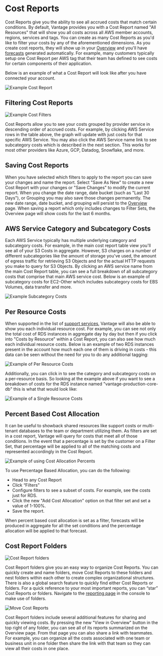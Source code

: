 # Cost Reports

Cost Reports give you the ability to see all accrued costs that match certain conditions. By default, Vantage provides you with a Cost Report named "All Resources" that will show you all costs across all AWS member accounts, regions, services and tags. You can create as many Cost Reports as you'd like to filter your costs by any of the aforementioned dimensions. As you create cost reports, they will show up in your [Overview](/overview/) and you'll have [forecasts](/forecasting/) generated automatically. For example, many customers typically setup one Cost Report per AWS tag that their team has defined to see costs for certain components of their application.

Below is an example of what a Cost Report will look like after you have connected your account.

![Example Cost Report](/img/cost_reports.png)

## Filtering Cost Reports

![Example Cost Filters](/img/cost_filters.png)

Cost Reports allow you to see your costs grouped by provider service in descending order of accrued costs. For example, by clicking AWS Service rows in the table above, the graph will update with just costs for that specific AWS Service. You may also click the AWS Service name link to see subcategory costs which is described in the next section. This works for most other providers like Azure, GCP, Datadog, Snowflake, and more.

## Saving Cost Reports

When you have selected which filters to apply to the report you can save your changes and name the report. Select "Save As New" to create a new Cost Report with your changes or "Save Changes" to modify the current report. When you change the date range, date bucket (such as "Last 30 Days"), or Grouping you may also save those changes permanently. The new date range, date bucket, and grouping will persist to the [Overview](/overview) page. When saving a report which only includes changes to Filter Sets, the Overview page will show costs for the last 6 months.

## AWS Service Category and Subcategory Costs

Each AWS Service typically has multiple underlying category and subcategory costs. For example, in the main cost report table view you'll see all of your S3 Costs in aggregate. However, S3 charges on a number of different subcategories like the amount of storage you've used, the amount of egress traffic for retrieving S3 Objects and for the actual HTTP requests you make to query for S3 Objects. By clicking an AWS service name from the main Cost Report table, you can see a full breakdown of all subcategory costs that comprise that main AWS service cost. Below is an example of subcategory costs for EC2-Other which includes subcategory costs for EBS Volumes, data transfer and more.

![Example Subcategory Costs](/img/category_costs.png)

## Per Resource Costs

When supported in the list of [support services](/supported_services/), Vantage will also be able to show you each individual resource cost. For example, you can see not only the total cost of RDS instances in aggregate day by day but then if you click into "Costs by Resource" within a Cost Report, you can also see how much each individual resource costs. Below is an example of two RDS instances present in the account how much each one of them is driving in costs - this data can be seen without the need for you to do any additional tagging:

![Example of Per Resource Costs](/img/per_resource_list.png)

Additionally, you can click in to see the category and subcategory costs on a per-resource basis. So looking at the example above if you want to see a breakdown of costs for the RDS instance named "vantage-production-core-db" this is what that would look like:

![Example of a Single Resource Costs](/img/per_resource_individual.png)

## Percent Based Cost Allocation

It can be useful to showback shared resources like support costs or multi-tenant databases to the team or department utilizing them. As filters are set in a cost report, Vantage will query for costs that meet all of those conditions. In the event that a percentage is set by the customer on a Filter Set, that percentage will be applied to all of the matching costs and represented accordingly in the Cost Report.

![Example of using Cost Allocation Percents](/img/showback_cost_allocation.png)

To use Percentage Based Allocation, you can do the following:

- Head to any Cost Report
- Click “Filters”
- Configure filters to see a subset of costs. For example, see the costs just for RDS.
- Click the new "Add Cost Allocation" option on that filter set and set a value of 1-100%.
- Save the report.

When percent based cost allocation is set as a filter, forecasts will be produced in aggregate for all the set conditions and the percentage allocation will be applied to that forecast.

## Cost Report Folders

![Cost Report folders](/img/folders-nobg.png)

Cost Report folders give you an easy way to organize Cost Reports. You can quickly create and name folders, move Cost Reports to these folders and nest folders within each other to create complex organizational structures. There is also a global search feature to quickly find either Cost Reports or folders. For a quick reference to your most important reports, you can “star” Cost Reports or folders. Navigate to the [reporting page](https://console.vantage.sh/reporting) in the console to make use of folders.

![Move Cost Reports](/img/move-folder-2.gif)

Cost Report folders include several additional features for sharing and quickly viewing costs. By pressing the new "View in Overview" button in the top right of any folder, you can see all of its reports summarized on the Overview page. From that page you can also share a link with teammates. For example, you can organize all the costs associated with one team or business unit in one folder then share the link with that team so they can view all their costs in one place.
